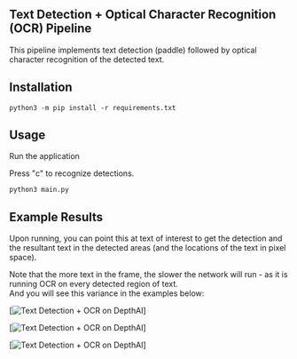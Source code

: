 ## Text Detection + Optical Character Recognition (OCR) Pipeline

This pipeline implements text detection (paddle) followed by optical character recognition of the detected text.

## Installation

```
python3 -m pip install -r requirements.txt
```

## Usage

Run the application

Press "c" to recognize detections.

```
python3 main.py
```

## Example Results

Upon running, you can point this at text of interest to get the detection and the resultant text in the detected areas (and the locations of the text in pixel space).

Note that the more text in the frame, the slower the network will run - as it is running OCR on every detected region of text.\
And you will see this variance in the examples below:

\[![Text Detection + OCR on DepthAI](https://user-images.githubusercontent.com/32992551/105749743-13febe00-5f01-11eb-8b5f-dca801f5d125.png)\]

\[![Text Detection + OCR on DepthAI](https://user-images.githubusercontent.com/32992551/105749667-f6315900-5f00-11eb-92bd-a297590adedc.png)\]

\[![Text Detection + OCR on DepthAI](https://user-images.githubusercontent.com/32992551/105749638-eb76c400-5f00-11eb-8e9a-18e550b35ae4.png)\]
